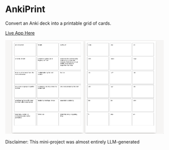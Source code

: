 # AnkiPrint

Convert an Anki deck into a printable grid of cards.

[Live App Here](https://evidlo.github.io/ankiprint)

![](demo.png)

Disclaimer: This mini-project was almost entirely LLM-generated